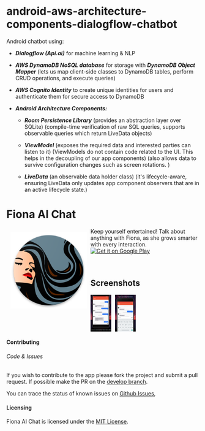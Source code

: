 # android-aws-architecture-components-dialogflow-chatbot

Android chatbot using: 

* ***Dialogflow (Api.ai)*** for machine learning & NLP

* ***AWS DynamoDB NoSQL database*** for storage with ***DynamoDB Object Mapper*** (lets us map client-side classes to DynamoDB tables, perform CRUD operations, and execute queries)

* ***AWS Cognito Identity*** to create unique identities for users and authenticate them for secure access to DynamoDB

* ***Android Architecture Components:*** 

   * ***Room Persistence Library*** (provides an abstraction layer over SQLite) (compile-time verification of raw SQL queries, supports observable queries which return LiveData objects)

   * ***ViewModel*** (exposes the required data and interested parties can listen to it) (ViewModels do not contain code related to the UI. This helps in the decoupling of our app components) (also allows data to survive configuration changes such as screen rotations.
)

   * ***LiveData*** (an observable data holder class) (it's lifecycle-aware, ensuring LiveData only updates app component observers that are in an active lifecycle state.)


# Fiona AI Chat

<img src="app/src/main/res/drawable/fiona_chat_icon.png" align="left" width="200" hspace="10" vspace="10">
Keep yourself entertained! Talk about anything with Fiona, as she grows smarter with every interaction.</br >

<div style="display:flex;" >
<a href="https://play.google.com/store/apps/details?id=io.github.veeshostak.aichat&hl=en">
    <img alt="Get it on Google Play"
        height="80"
        src="https://play.google.com/intl/en_us/badges/images/generic/en_badge_web_generic.png" />
</a>

</div>
<br /><br />



## Screenshots

<div style="display:flex;" >
<img  src="screenshots/Nexus-6P-1.png" width="19%" >
<img style="margin-left:10px;" src="screenshots/Nexus-6P-2.png" width="19%" >

</div>

#### Contributing

###### Code & Issues
If you wish to contribute to the app please fork the project
and submit a pull request. If possible make the PR on the [develop branch](https://github.com/VeeShostak/android-aws-architecture-components-dialogflow-chatbot/tree/develop).

You can trace the status of known issues on [Github Issues](https://github.com/VeeShostak/android-aws-architecture-components-dialogflow-chatbot/issues),

#### Licensing
Fiona AI Chat is licensed under the [MIT License](https://github.com/VeeShostak/android-aws-architecture-components-dialogflow-chatbot/blob/master/LICENSE).
